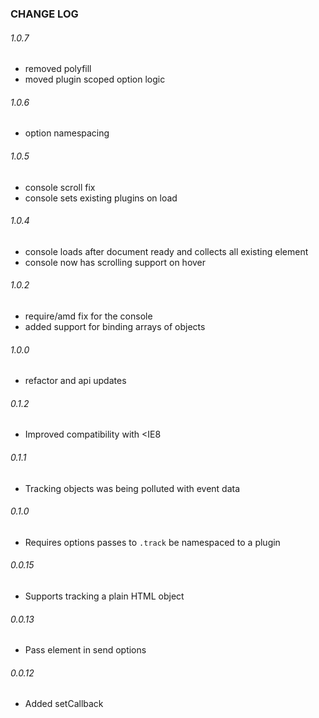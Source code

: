 ### CHANGE LOG
###### 1.0.7
* removed polyfill
* moved plugin scoped option logic

###### 1.0.6
* option namespacing

###### 1.0.5
* console scroll fix
* console sets existing plugins on load

###### 1.0.4
* console loads after document ready and collects all existing element
* console now has scrolling support on hover

###### 1.0.2
* require/amd fix for the console
* added support for binding arrays of objects

###### 1.0.0
* refactor and api updates

###### 0.1.2
* Improved compatibility with <IE8

###### 0.1.1
* Tracking objects was being polluted with event data

###### 0.1.0
* Requires options passes to `.track` be namespaced to a plugin

###### 0.0.15
* Supports tracking a plain HTML object

###### 0.0.13
* Pass element in send options

###### 0.0.12
* Added setCallback
